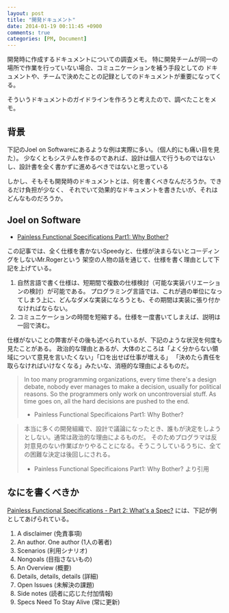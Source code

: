 ```yaml
---
layout: post
title: "開発ドキュメント"
date: 2014-01-19 00:11:45 +0900
comments: true
categories: [PM, Document]
---
```

開発時に作成するドキュメントについての調査メモ。
特に開発チームが同一の場所で作業を行っていない場合、コミュニケーションを補う手段としての
ドキュメントや、チームで決めたことの記録としてのドキュメントが重要になってくる。

そういうドキュメントのガイドラインを作ろうと考えたので、調べたことをメモ。
<!--more-->

## 背景

下記のJoel on Softwareにあるような例は実際に多い。（個人的にも痛い目を見た）。
少なくともシステムを作るのであれば、設計は個人で行うものではないし、設計書を全く書かずに進めるべきではないと思っている

しかし、そもそも開発時のドキュメントとは、何を書くべきなんだろうか。できるだけ負担が少なく、
それでいて効果的なドキュメントを書きたいが、それはどんなものだろうか。

## Joel on Software

* [Painless Functional Specifications Part1: Why Bother?](http://www.joelonsoftware.com/articles/fog0000000036.html)

この記事では、全く仕様を書かないSpeedyと、仕様が決まらないとコーディングをしないMr.Rogerという
架空の人物の話を通じて、仕様を書く理由として下記を上げている。

1. 自然言語で書く仕様は、短期間で複数の仕様検討（可能な実装バリエーションの検討）が可能である。
	プログラミング言語では、これが週の単位になってしまう上に、どんなダメな実装になろうとも、その期間は実装に張り付かなければならない。
2. コミュニケーションの時間を短縮する。仕様を一度書いてしまえば、説明は一回で済む。

仕様がないことの弊害がその後も述べられているが、下記のような状況を何度も見たことがある。
政治的な理由とあるが、大体のところは「よく分からない領域について意見を言いたくない」「口を出せば仕事が増える」
「決めたら責任を取らなければいけなくなる」みたいな、消極的な理由によるものだ。

> In too many programming organizations, every time there's a design debate, 
> nobody ever manages to make a decision, usually for political reasons. 
> So the programmers only work on uncontroversial stuff. 
> As time goes on, all the hard decisions are pushed to the end. 
> 
> - Painless Functional Specificaions Part1: Why Bother?

> 本当に多くの開発組織で、設計で議論になったとき、誰もが決定をしようとしない。通常は政治的な理由によるものだ。
> そのためプログラマは反対意見のない作業ばかりやることになる。そうこうしているうちに、全ての困難な決定は後回しにされる。
> 
> - Painless Functional Specificaions Part1: Why Bother? より引用


## なにを書くべきか

[Painless Functional Specifications - Part 2: What's a Spec?](http://www.joelonsoftware.com/articles/fog0000000035.html) には、下記が例としてあげられている。

1. A disclaimer (免責事項)
2. An author. One author (1人の著者)
3. Scenarios (利用シナリオ)
4. Nongoals (目指さないもの)
5. An Overview (概要)
6. Details, details, details (詳細)
7. Open Issues (未解決の課題)
8. Side notes (読者に応じた付加情報)
9. Specs Need To Stay Alive (常に更新)



